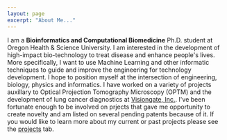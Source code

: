 ```yaml
---
layout: page
excerpt: "About Me..."
---
```


I am a **Bioinformatics and Computational Biomedicine** Ph.D. student at Oregon Health & Science University. I am interested in the development of high-impact bio-technology to treat disease and enhance people's lives. More specifically, I want to use Machine Learning and other informatic techniques to guide and improve the engineering for technology development. I hope to position myself at the intersection of engineering, biology, physics and informatics. I have worked on a variety of projects auxillary to Optical Projection Tomography Microscopy (OPTM) and the development of lung cancer diagnostics at [Visiongate, Inc.](visiongate.com). I've been fortunate enough to be involved on prjects that gave me opportunity to create novelty and am listed on several pending patents because of it. If you would like to learn more about my current or past projects please see the [projects](projects.md) tab. 


